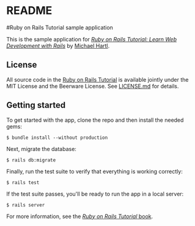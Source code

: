 # README

#Ruby on Rails Tutorial sample application

This is the sample application for
[*Ruby on Rails Tutorial:
Learn Web Development with Rails*](http://www.railstutorial.org/)
by [Michael Hartl](http://www.michaelhartl.com/).

## License

All source code in the [Ruby on Rails Tutorial](http://railstutorial.org/)
is available jointly under the MIT License and the Beerware License. See
[LICENSE.md](LICENSE.md) for details.

## Getting started

To get started with the app, clone the repo and then install the needed gems:

``
$ bundle install --without production
``

Next, migrate the database:

``
$ rails db:migrate
``

Finally, run the test suite to verify that everything is working correctly:

``
$ rails test
``

If the test suite passes, you'll be ready to run the app in a local server:

``
$ rails server
``

For more information, see the
[*Ruby on Rails Tutorial* book](http://www.railstutorial.org/book).
